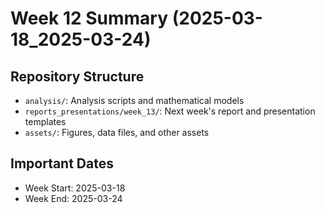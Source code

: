 # Week 12 Summary (2025-03-18_2025-03-24)

## Repository Structure

- `analysis/`: Analysis scripts and mathematical models
- `reports_presentations/week_13/`: Next week's report and presentation templates
- `assets/`: Figures, data files, and other assets

## Important Dates

- Week Start: 2025-03-18
- Week End: 2025-03-24
